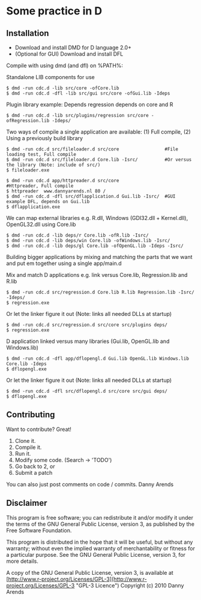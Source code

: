 Some practice in D
=================

Installation
------------
- Download and install DMD for D language 2.0+
- (Optional for GUI) Download and install DFL

Compile with using dmd (and dfl) on %PATH%:
    
Standalone LIB components for use

    $ dmd -run cdc.d -lib src/core -ofCore.lib
    $ dmd -run cdc.d -dfl -lib src/gui src/core -ofGui.lib -Ideps
    
Plugin library example: Depends regression depends on core and R

    $ dmd -run cdc.d -lib src/plugins/regression src/core -ofRegression.lib -Ideps/
    
Two ways of compile a single application are available: (1) Full compile, (2) Using a previously build library

    $ dmd -run cdc.d src/fileloader.d src/core                 #File loading test, Full compile
    $ dmd -run cdc.d src/fileloader.d Core.lib -Isrc/          #Or versus the library (Note: include of src/)
    $ fileloader.exe
    
    $ dmd -run cdc.d app/httpreader.d src/core                 #Httpreader, Full compile
    $ httpreader  www.dannyarends.nl 80 /
    $ dmd -run cdc.d -dfl src/dflapplication.d Gui.lib -Isrc/  #GUI example DFL, depends on Gui.lib
    $ dflapplication.exe
    
We can map external libraries e.g. R.dll, Windows (GDI32.dll + Kernel.dll), OpenGL32.dll using Core.lib

    $ dmd -run cdc.d -lib deps/r Core.lib -ofR.lib -Isrc/
    $ dmd -run cdc.d -lib deps/win Core.lib -ofWindows.lib -Isrc/
    $ dmd -run cdc.d -lib deps/gl Core.lib -ofOpenGL.lib -Ideps -Isrc/
    
Building bigger applications by mixing and matching the parts that we want and put em together using a 
single app/main.d
    
Mix and match D applications e.g. link versus Core.lib, Regression.lib and R.lib

    $ dmd -run cdc.d src/regression.d Core.lib R.lib Regression.lib -Isrc/ -Ideps/
    $ regression.exe

Or let the linker figure it out (Note: links all needed DLLs at startup)

    $ dmd -run cdc.d src/regression.d src/core src/plugins deps/
    $ regression.exe
    
D application linked versus many libraries (Gui.lib, OpenGL.lib and Windows.lib)

    $ dmd -run cdc.d -dfl app/dflopengl.d Gui.lib OpenGL.lib Windows.lib Core.lib -Ideps
    $ dflopengl.exe

Or let the linker figure it out (Note: links all needed DLLs at startup)

    $ dmd -run cdc.d -dfl src/dflopengl.d src/core src/gui deps/
    $ dflopengl.exe

Contributing
------------

Want to contribute? Great!

1. Clone it.
2. Compile it.
3. Run it.
4. Modify some code. (Search -> 'TODO')
5. Go back to 2, or
6. Submit a patch

You can also just post comments on code / commits.
Danny Arends

Disclaimer
----------
This program is free software; you can redistribute it and/or
modify it under the terms of the GNU General Public License,
version 3, as published by the Free Software Foundation.

This program is distributed in the hope that it will be useful,
but without any warranty; without even the implied warranty of
merchantability or fitness for a particular purpose.  See the GNU
General Public License, version 3, for more details.

A copy of the GNU General Public License, version 3, is available
at [http://www.r-project.org/Licenses/GPL-3](http://www.r-project.org/Licenses/GPL-3 "GPL-3 Licence")
Copyright (c) 2010 Danny Arends

